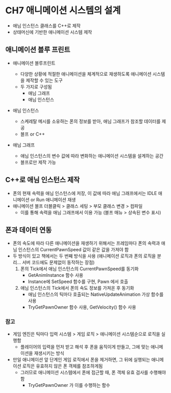 # **CH7 애니메이션 시스템의 설계**

- 애님 인스턴스 클래스를 C++로 제작
- 상태머신에 기반한 애니메이션 시스템 제작

## **애니메이션 블루 프린트**

- 애니메이션 블루프린트
  - 다양한 상황에 적절한 애니메이션을 체계적으로 재생하도록 애니메이션 시스템을 제작할 수 있는 도구
  - 두 가지로 구성됨
    - 애님 그래프
    - 애님 인스턴스
  
- 애님 인스턴스
  - 스케레탈 메시를 소유하는 폰의 정보를 받아, 애님 그래프가 참조할 데이터를 제공
  - 블프 or C++
   
- 애님 그래프
  - 애님 인스턴스의 변수 값에 따라 변화하는 애니메이션 시스템을 설계하는 공간
  - 블프로만 제작 가능

## **C++로 애님 인스턴스 제작**

- 폰의 현재 속력을 애님 인스턴스에 저장, 이 값에 따라 애님 그래프에서는 IDLE 애니메이션 or Run 애니메이션 재생
- 애니메이션 블프 더블클릭 > 클래스 세팅 > 부모 클래스 변경 > 컴파일  
  - 이를 통해 속력을 애님 그래프에서 이용 가능 (블프 매뉴 > 상속된 변수 표시)

## **폰과 데이터 연동**

- 폰의 속도에 따라 다른 애니메이션을 재생하기 위해서는 프레임마다 폰의 속력과 애님 인스턴스의 CurrentPawnSpeed 값이 같은 값을 가져야 함
- 두 방식이 있고 책에서는 두 번째 방식을 사용 (애니메이션 로직과 폰의 로직을 분리... 서버 코드에도 문제없이 동작하는 장점)
  1. 폰의 Tick에서 애님 인스턴스의 CurrentPawnSpeed를 동기화
     - GetAnimInstance 함수 사용
     - Instance에 SetSpeed 함수를 구현, Pawn 에서 호출
  2. 애님 인스턴스의 Tick에서 폰의 속도 정보를 가져온 후 동기화 
     - 애님 인스턴스의 틱마다 호출되는 NativeUpdateAnimation 가상 함수를 사용
     - TryGetPawnOwner 함수 사용, GetVelocity() 함수 사용


### **참고**

- 게임 엔진은 틱마다 입력 시스템 > 게임 로직 > 애니메이션 시스템순으로 로직을 실행함
  - 플레이어의 입력을 먼저 받고 해석 후 폰을 움직이게 만들고, 그에 맞는 애니메이션을 재생시키는 방식
- 만일 애니메이션 앞 단계인 게임 로직에서 폰을 제거하면, 그 뒤에 실행되는 애니메이션 로직은 유효하지 않은 폰 객체를 참조하게됨
  - 그러므로 애니메이션 시스템에서 폰에 접근할 때, 폰 객체 유효 검사를 수행해야함
    - TryGetPawnOwner 가 이를 수행하는 함수
  
